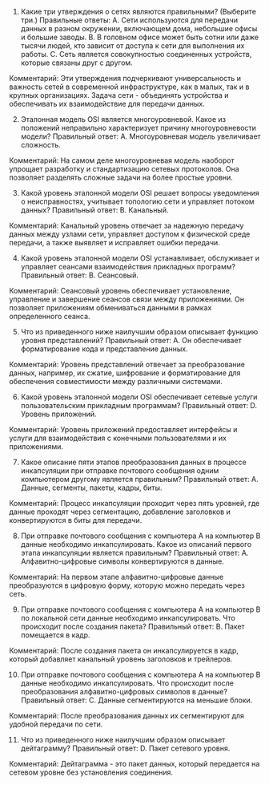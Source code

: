 1. Какие три утверждения о сетях являются правильными? (Выберите три.)
Правильные ответы:
A. Сети используются для передачи данных в разном окружении, включающем дома, небольшие офисы и большие заводы.
B. В головном офисе может быть сотни или даже тысячи людей, кто зависит от доступа к сети для выполнения их работы.
C. Сеть является совокупностью соединенных устройств, которые связаны друг с другом.

Комментарий:
Эти утверждения подчеркивают универсальность и важность сетей в современной инфраструктуре, как в малых, так и в крупных организациях. Задача сети - объединять устройства и обеспечивать их взаимодействие для передачи данных.

2. Эталонная модель OSI является многоуровневой. Какое из положений неправильно характеризует причину многоуровневости модели?
Правильный ответ:
A. Многоуровневая модель увеличивает сложность.

Комментарий:
На самом деле многоуровневая модель наоборот упрощает разработку и стандартизацию сетевых протоколов. Она позволяет разделять сложные задачи на более простые уровни.

3. Какой уровень эталонной модели OSI решает вопросы уведомления о неисправностях, учитывает топологию сети и управляет потоком данных?
Правильный ответ:
B. Канальный.

Комментарий:
Канальный уровень отвечает за надежную передачу данных между узлами сети, управляет доступом к физической среде передачи, а также выявляет и исправляет ошибки передачи.

4. Какой уровень эталонной модели OSI устанавливает, обслуживает и управляет сеансами взаимодействия прикладных программ?
Правильный ответ:
B. Сеансовый.

Комментарий:
Сеансовый уровень обеспечивает установление, управление и завершение сеансов связи между приложениями. Он позволяет приложениям обмениваться данными в рамках определенного сеанса.

5. Что из приведенного ниже наилучшим образом описывает функцию уровня представлений?
Правильный ответ:
A. Он обеспечивает форматирование кода и представление данных.

Комментарий:
Уровень представлений отвечает за преобразование данных, например, их сжатие, шифрование и форматирование для обеспечения совместимости между различными системами.

6. Какой уровень эталонной модели OSI обеспечивает сетевые услуги пользовательским прикладным программам?
Правильный ответ:
D. Уровень приложений.

Комментарий:
Уровень приложений предоставляет интерфейсы и услуги для взаимодействия с конечными пользователями и их приложениями.

7. Какое описание пяти этапов преобразования данных в процессе инкапсуляции при отправке почтового сообщения одним компьютером другому является правильным?
Правильный ответ:
A. Данные, сегменты, пакеты, кадры, биты.

Комментарий:
Процесс инкапсуляции проходит через пять уровней, где данные проходят через сегментацию, добавление заголовков и конвертируются в биты для передачи.

8. При отправке почтового сообщения с компьютера А на компьютер В данные необходимо инкапсулировать. Какое из описаний первого этапа инкапсуляции является правильным?
Правильный ответ:
A. Алфавитно-цифровые символы конвертируются в данные.

Комментарий:
На первом этапе алфавитно-цифровые данные преобразуются в цифровую форму, которую можно передать через сеть.

9. При отправке почтового сообщения с компьютера А на компьютер В по локальной сети данные необходимо инкапсулировать. Что происходит после создания пакета?
Правильный ответ:
B. Пакет помещается в кадр.

Комментарий:
После создания пакета он инкапсулируется в кадр, который добавляет канальный уровень заголовков и трейлеров.

10. При отправке почтового сообщения с компьютера А на компьютер В данные необходимо инкапсулировать. Что происходит после преобразования алфавитно-цифровых символов в данные?
Правильный ответ:
C. Данные сегментируются на меньшие блоки.

Комментарий:
После преобразования данных их сегментируют для удобной передачи по сети.

11. Что из приведенного ниже наилучшим образом описывает дейтаграмму?
Правильный ответ:
D. Пакет сетевого уровня.

Комментарий:
Дейтаграмма - это пакет данных, который передается на сетевом уровне без установления соединения.